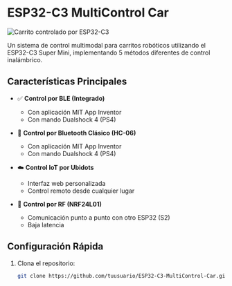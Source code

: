 # ESP32-C3 MultiControl Car

![Carrito controlado por ESP32-C3](docs/images/car_demo.jpg)

Un sistema de control multimodal para carritos robóticos utilizando el ESP32-C3 Super Mini, implementando 5 métodos diferentes de control inalámbrico.

## Características Principales

- ✅ **Control por BLE (Integrado)**
  - Con aplicación MIT App Inventor
  - Con mando Dualshock 4 (PS4)
  
- 📶 **Control por Bluetooth Clásico (HC-06)**
  - Con aplicación MIT App Inventor
  - Con mando Dualshock 4 (PS4)

- ☁️ **Control IoT por Ubidots**
  - Interfaz web personalizada
  - Control remoto desde cualquier lugar

- 📡 **Control por RF (NRF24L01)**
  - Comunicación punto a punto con otro ESP32 (S2)
  - Baja latencia

## Configuración Rápida

1. Clona el repositorio:
   ```bash
   git clone https://github.com/tuusuario/ESP32-C3-MultiControl-Car.git
